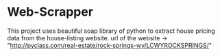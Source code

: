 # Web-Scrapper
This project uses beautiful soap library of python to extract house pricing data from the house-listing website.
url of the website -> "http://pyclass.com/real-estate/rock-springs-wy/LCWYROCKSPRINGS/"
